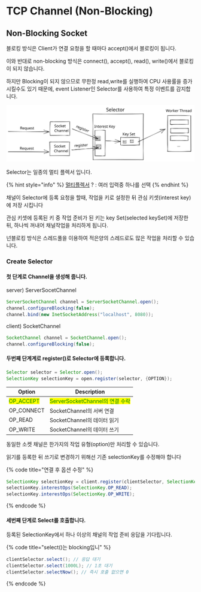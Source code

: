 # TCP Channel (Non-Blocking)

## Non-Blocking Socket

블로킹 방식은 Client가 연결 요청을 할 때마다 accept()에서 블로킹이 됩니다.

이와 반대로 non-blocking 방식은 connect(), accept(), read(), write()에서 블로킹이 되지 않습니다.



하지만 Blocking이 되지 않으므로 무한정 read,write를 실행하여 CPU 사용률을 증가 시킬수도 있기 때문에, event Listener인 Selector를 사용하여 특정 이벤트를 감지합니다.

<img src="../../../.gitbook/assets/file.drawing (1) (7).svg" alt="Selector Architecture" class="gitbook-drawing">

Selector는 일종의 멀티 플렉서 입니다.

{% hint style="info" %}
[멀티플렉서](https://ko.wikipedia.org/wiki/%EB%A9%80%ED%8B%B0%ED%94%8C%EB%A0%89%EC%84%9C) ? : 여러 입력중 하나를 선택
{% endhint %}

채널이 Selector에 등록 요청을 할때, 작업을 키로 설정한 뒤 관심 키셋(interest key)에 저장 시킵니다

관심 키셋에 등록된 키 중 작업 준비가 된 키는 key Set(selected keySet)에 저장한 뒤, 하나씩 꺼내어 채널작업을 처리하게 됩니다.

넌블로킹 방식은 스레드풀을 이용하여 적은양의 스레드로도 많은 작업을 처리할 수 있습니다.





### Create Selector

#### 첫 단계로 Channel을 생성해 줍니다.

server) ServerSocetChannel

```java
ServerSocketChannel channel = ServerSocketChannel.open();
channel.configureBlocking(false);
channel.bind(new InetSocketAddress("localhost", 8080));
```

client) SocketChannel

```java
SocketChannel channel = SocketChannel.open();
channel.configureBlocking(false);
```

#### 두번째 단계계로 register()로 Selector에 등록합니다.

```java
Selector selector = Selector.open();
SelectionKey selectionKey = open.register(selector, {OPTION});
```

| Option                                       | Description                                                  |
| -------------------------------------------- | ------------------------------------------------------------ |
| <mark style="color:green;">OP\_ACCEPT</mark> | <mark style="color:green;">ServerSocketChannel의 연결 수락</mark> |
| OP\_CONNECT                                  | SocketChannel의 서버 연결                                         |
| OP\_READ                                     | SocketChannel의 데이터 읽기                                        |
| OP\_WRITE                                    | SocketChannel의 데이터 쓰기                                        |

동일한 소켓 채널은 한가지의 작업 유형(option)만 처리할 수 있습니다.

읽기를 등록한 뒤 쓰기로 변경하기 위해선 기존 selectionKey를 수정해야 합니다

{% code title="연결 후 옵션 수정" %}
```java
SelectionKey selectionKey = client.register(clientSelector, SelectionKey.OP_CONNECT);
selectionKey.interestOps(SelectionKey.OP_READ);
selectionKey.interestOps(SelectionKey.OP_WRITE);
```
{% endcode %}



#### 세번째 단계로 Select를 호출합니다.

등록된 SelectionKey에서 하나 이상의 채널의 작업 준비 응답을 기다립니다.

{% code title="select()는 blocking입니" %}
```java
clientSelector.select(); // 응답 대기
clientSelector.select(1000L); // 1초 대기
clientSelector.selectNow(); // 즉시 호출 없으면 0
```
{% endcode %}
